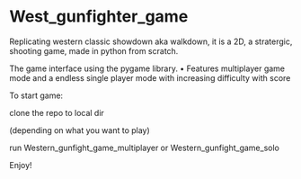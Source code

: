 # West_gunfighter_game
Replicating western classic showdown aka walkdown, it is a 2D, a stratergic, shooting game, made in python from scratch.

The game interface using the pygame library. • Features multiplayer game mode and a endless single player mode with increasing difficulty with score



To start game:

clone the repo to local dir

(depending on what you want to play)

run Western_gunfight_game_multiplayer or Western_gunfight_game_solo 

Enjoy!
